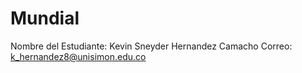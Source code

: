 # Mundial

Nombre del Estudiante: Kevin Sneyder Hernandez Camacho
Correo: k_hernandez8@unisimon.edu.co
